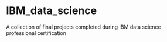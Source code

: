# IBM_data_science
A collection of final projects completed during IBM data science professional certification
